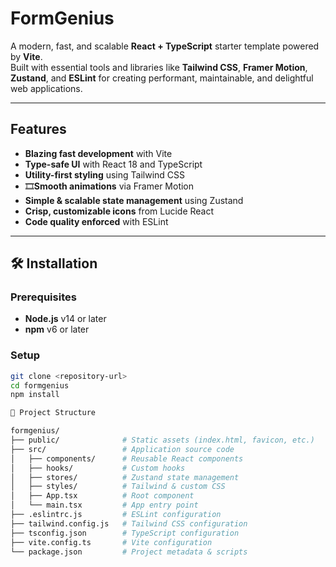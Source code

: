 # FormGenius

A modern, fast, and scalable **React + TypeScript** starter template powered by **Vite**.  
Built with essential tools and libraries like **Tailwind CSS**, **Framer Motion**, **Zustand**, and **ESLint** for creating performant, maintainable, and delightful web applications.

---

##  Features

-  **Blazing fast development** with Vite
-  **Type-safe UI** with React 18 and TypeScript
-  **Utility-first styling** using Tailwind CSS
- 🎞**Smooth animations** via Framer Motion
-  **Simple & scalable state management** using Zustand
-  **Crisp, customizable icons** from Lucide React
-  **Code quality enforced** with ESLint

---

## 🛠 Installation

### Prerequisites
- **Node.js** v14 or later
- **npm** v6 or later

### Setup

```bash
git clone <repository-url>
cd formgenius
npm install

📁 Project Structure

formgenius/
├── public/              # Static assets (index.html, favicon, etc.)
├── src/                 # Application source code
│   ├── components/      # Reusable React components
│   ├── hooks/           # Custom hooks
│   ├── stores/          # Zustand state management
│   ├── styles/          # Tailwind & custom CSS
│   ├── App.tsx          # Root component
│   └── main.tsx         # App entry point
├── .eslintrc.js         # ESLint configuration
├── tailwind.config.js   # Tailwind CSS configuration
├── tsconfig.json        # TypeScript configuration
├── vite.config.ts       # Vite configuration
└── package.json         # Project metadata & scripts
